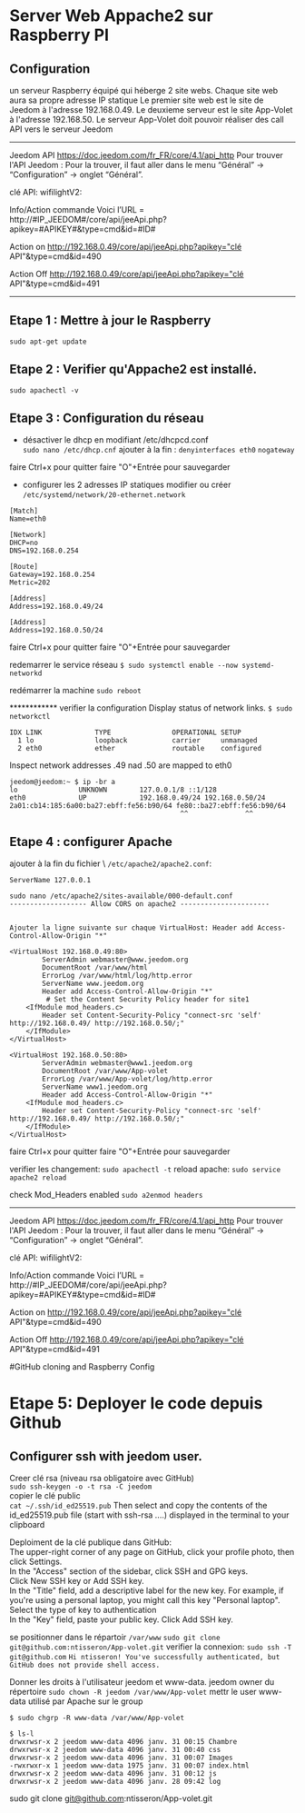 # Server Web Appache2 sur Raspberry PI  

## Configuration 
un serveur Raspberry équipé qui héberge 2 site webs.
Chaque site web aura sa propre adresse IP statique
Le premier site web est le site de Jeedom à l'adresse 192.168.0.49.
Le deuxieme serveur est le site App-Volet à l'adresse 192.168.50.
Le serveur App-Volet doit pouvoir réaliser des call API vers le serveur Jeedom

---------------------------------------------------
Jeedom API
https://doc.jeedom.com/fr_FR/core/4.1/api_http
Pour trouver l'API Jeedom : Pour la trouver, il faut aller dans le menu “Général” → “Configuration” → onglet “Général”.

clé API: wifilightV2:

Info/Action commande
Voici l’URL = http://#IP_JEEDOM#/core/api/jeeApi.php?apikey=#APIKEY#&type=cmd&id=#ID#

Action on
http://192.168.0.49/core/api/jeeApi.php?apikey="clé API"&type=cmd&id=490 

Action Off
http://192.168.0.49/core/api/jeeApi.php?apikey="clé API"&type=cmd&id=491

---------------------------------------------------

## Etape 1 : Mettre à jour le Raspberry
```sudo apt-get update```

## Etape 2 : Verifier qu'Appache2 est installé.
```sudo apachectl -v```

## Etape 3 : Configuration du réseau
- désactiver le dhcp en modifiant  /etc/dhcpcd.conf \
```sudo nano /etc/dhcp.cnf``` ajouter à la fin : 
```denyinterfaces eth0```
```nogateway```

faire Ctrl+x pour quitter
faire "O"+Entrée pour sauvegarder


- configurer les 2 adresses IP statiques
modifier ou créer  ```/etc/systemd/network/20-ethernet.network``` 
```sudo nano /etc/systemd/network/20-ethernet.network
[Match]
Name=eth0

[Network]
DHCP=no
DNS=192.168.0.254

[Route]
Gateway=192.168.0.254
Metric=202

[Address]
Address=192.168.0.49/24

[Address]
Address=192.168.0.50/24
```
faire Ctrl+x pour quitter
faire "O"+Entrée pour sauvegarder

redemarrer le service réseau
```$ sudo systemctl enable --now systemd-networkd``` 

redémarrer la machine
```sudo reboot```

************ verifier la configuration
Display status of network links.
```$ sudo networkctl```

```jeedom@jeedom:/var/www/App-volet $ sudo networkctl
IDX LINK             TYPE               OPERATIONAL SETUP
  1 lo               loopback           carrier     unmanaged
  2 eth0             ether              routable    configured
```
Inspect network addresses .49 nad .50 are mapped to eth0
```$ ip -br a
jeedom@jeedom:~ $ ip -br a
lo               UNKNOWN        127.0.0.1/8 ::1/128
eth0             UP             192.168.0.49/24 192.168.0.50/24 2a01:cb14:185:6a00:ba27:ebff:fe56:b90/64 fe80::ba27:ebff:fe56:b90/64
                                          ^^              ^^
```
## Etape 4 : configurer Apache

ajouter à la fin du fichier  \ ```/etc/apache2/apache2.conf```:
```
ServerName 127.0.0.1

sudo nano /etc/apache2/sites-available/000-default.conf
------------------- Allow CORS on apache2 ----------------------


Ajouter la ligne suivante sur chaque VirtualHost: Header add Access-Control-Allow-Origin "*"

<VirtualHost 192.168.0.49:80>
        ServerAdmin webmaster@www.jeedom.org
        DocumentRoot /var/www/html
        ErrorLog /var/www/html/log/http.error
        ServerName www.jeedom.org
        Header add Access-Control-Allow-Origin "*"
         # Set the Content Security Policy header for site1
    <IfModule mod_headers.c>
        Header set Content-Security-Policy "connect-src 'self' http://192.168.0.49/ http://192.168.0.50/;"
    </IfModule>
</VirtualHost>

<VirtualHost 192.168.0.50:80>
        ServerAdmin webmaster@www1.jeedom.org
        DocumentRoot /var/www/App-volet
        ErrorLog /var/www/App-volet/log/http.error
        ServerName www1.jeedom.org
        Header add Access-Control-Allow-Origin "*"
    <IfModule mod_headers.c>
        Header set Content-Security-Policy "connect-src 'self' http://192.168.0.49/ http://192.168.0.50/;"
    </IfModule>
</VirtualHost>
```
faire Ctrl+x pour quitter
faire "O"+Entrée pour sauvegarder

verifier les changement:
```sudo apachectl -t```
reload apache:
```sudo service apache2 reload```

check Mod_Headers enabled
```sudo a2enmod headers```

 
---------------------------------------------------
Jeedom API
https://doc.jeedom.com/fr_FR/core/4.1/api_http
Pour trouver l'API Jeedom : Pour la trouver, il faut aller dans le menu “Général” → “Configuration” → onglet “Général”.

clé API: wifilightV2:

Info/Action commande
Voici l’URL = http://#IP_JEEDOM#/core/api/jeeApi.php?apikey=#APIKEY#&type=cmd&id=#ID#

Action on
http://192.168.0.49/core/api/jeeApi.php?apikey="clé API"&type=cmd&id=490 

Action Off
http://192.168.0.49/core/api/jeeApi.php?apikey="clé API"&type=cmd&id=491

#GitHub cloning and Raspberry Config

# Etape 5: Deployer le code depuis Github
## Configurer ssh with jeedom user.
Creer clé rsa (niveau rsa obligatoire avec GitHub) \
```sudo ssh-keygen -o -t rsa -C jeedom``` \
copier le clé public \
 ```cat ~/.ssh/id_ed25519.pub```
Then select and copy the contents of the id_ed25519.pub file (start with ssh-rsa ....)
displayed in the terminal to your clipboard

Deploiment de la clé publique dans GitHub: \
The upper-right corner of any page on GitHub, click your profile photo, then click  Settings. \
In the "Access" section of the sidebar, click  SSH and GPG keys. \
Click New SSH key or Add SSH key. \
In the "Title" field, add a descriptive label for the new key. For example, if you're using a personal laptop, you might call this key "Personal laptop". \
Select the type of key to authentication \
In the "Key" field, paste your public key.
Click Add SSH key.

se positionner dans le répartoir ```/var/www```
```sudo git clone git@github.com:ntisseron/App-volet.git```
verifier la connexion:
```sudo ssh -T git@github.com```
```Hi ntisseron! You've successfully authenticated, but GitHub does not provide shell access.```

Donner les droits à l'utilisateur jeedom et www-data.
jeedom owner du répertoire
```sudo chown -R jeedom /var/www/App-volet```
mettr le user www-data utilisé par Apache sur le group

 ```$ sudo chgrp -R www-data /var/www/App-volet```
```
$ ls-l
drwxrwsr-x 2 jeedom www-data 4096 janv. 31 00:15 Chambre
drwxrwsr-x 2 jeedom www-data 4096 janv. 31 00:40 css
drwxrwsr-x 2 jeedom www-data 4096 janv. 31 00:07 Images
-rwxrwxr-x 1 jeedom www-data 1975 janv. 31 00:07 index.html
drwxrwsr-x 2 jeedom www-data 4096 janv. 31 00:12 js
drwxrwsr-x 2 jeedom www-data 4096 janv. 28 09:42 log
```






sudo git clone git@github.com:ntisseron/App-volet.git

